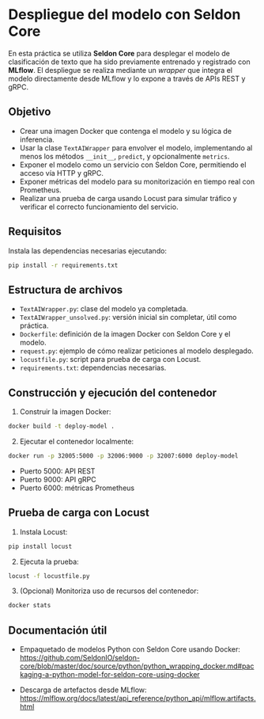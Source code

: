 # Despliegue del modelo con Seldon Core

En esta práctica se utiliza **Seldon Core** para desplegar el modelo de clasificación de texto que ha sido previamente entrenado y registrado con **MLflow**. El despliegue se realiza mediante un *wrapper* que integra el modelo directamente desde MLflow y lo expone a través de APIs REST y gRPC.

## Objetivo

- Crear una imagen Docker que contenga el modelo y su lógica de inferencia.
- Usar la clase `TextAIWrapper` para envolver el modelo, implementando al menos los métodos `__init__`, `predict`, y opcionalmente `metrics`.
- Exponer el modelo como un servicio con Seldon Core, permitiendo el acceso vía HTTP y gRPC.
- Exponer métricas del modelo para su monitorización en tiempo real con Prometheus.
- Realizar una prueba de carga usando Locust para simular tráfico y verificar el correcto funcionamiento del servicio.

## Requisitos

Instala las dependencias necesarias ejecutando:

```bash
pip install -r requirements.txt
```

## Estructura de archivos

- `TextAIWrapper.py`: clase del modelo ya completada.
- `TextAIWrapper_unsolved.py`: versión inicial sin completar, útil como práctica.
- `Dockerfile`: definición de la imagen Docker con Seldon Core y el modelo.
- `request.py`: ejemplo de cómo realizar peticiones al modelo desplegado.
- `locustfile.py`: script para prueba de carga con Locust.
- `requirements.txt`: dependencias necesarias.

## Construcción y ejecución del contenedor

1. Construir la imagen Docker:

```bash
docker build -t deploy-model .
```

2. Ejecutar el contenedor localmente:

```bash
docker run -p 32005:5000 -p 32006:9000 -p 32007:6000 deploy-model
```

- Puerto 5000: API REST
- Puerto 9000: API gRPC
- Puerto 6000: métricas Prometheus

## Prueba de carga con Locust

1. Instala Locust:

```bash
pip install locust
```

2. Ejecuta la prueba:

```bash
locust -f locustfile.py
```

3. (Opcional) Monitoriza uso de recursos del contenedor:

```bash
docker stats
```

## Documentación útil

- Empaquetado de modelos Python con Seldon Core usando Docker:  
  https://github.com/SeldonIO/seldon-core/blob/master/doc/source/python/python_wrapping_docker.md#packaging-a-python-model-for-seldon-core-using-docker

- Descarga de artefactos desde MLflow:  
  https://mlflow.org/docs/latest/api_reference/python_api/mlflow.artifacts.html